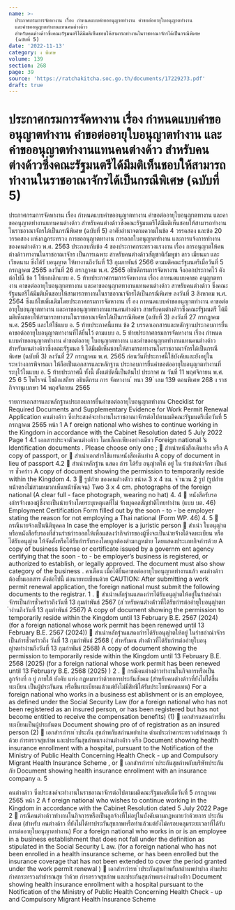 ```yaml
---
name: >-
  ประกาศกรมการจัดหางาน เรื่อง กำหนดแบบคำขออนุญาตทำงาน คำขอต่ออายุใบอนุญาตทำงาน
  และคำขออนุญาตทำงานแทนคนต่างด้าว
  สำหรับคนต่างด้าวซึ่งคณะรัฐมนตรีได้มีมติเห็นชอบให้สามารถทำงานในราชอาณาจักรได้เป็นกรณีพิเศษ
  (ฉบับที่ 5)
date: '2022-11-13'
category: ง พิเศษ
volume: 139
section: 268
page: 39
source: 'https://ratchakitcha.soc.go.th/documents/17229273.pdf'
draft: true
---
```


# ประกาศกรมการจัดหางาน เรื่อง กำหนดแบบคำขออนุญาตทำงาน คำขอต่ออายุใบอนุญาตทำงาน และคำขออนุญาตทำงานแทนคนต่างด้าว สำหรับคนต่างด้าวซึ่งคณะรัฐมนตรีได้มีมติเห็นชอบให้สามารถทำงานในราชอาณาจักรได้เป็นกรณีพิเศษ (ฉบับที่ 5)

ประกาศกรมการจัดหางาน เรื่อง กำหนดแบบคำขออนุญาตทางาน คำขอต่ออายุใบอนุญาตทางาน และคาขออนุญาตทำงานแทนคนต่างด้าว สำหรับคนต่างด้าวซึ่งคณะรัฐมนตรีได้มีมติเห็นชอบให้สามารถทำงานในราชอาณาจักรได้เป็นกรณีพิเศษ (ฉบับที่ 5) อาศัยอำนาจตามความในข้อ 4 วรรคสอง และข้อ 20 วรรคสอง แห่งกฎกระทรวง การขออนุญาตทางาน การออกใบอนุญาตทำงาน และการแจ้งการทำงานของคนต่างด้าว พ.ศ. 2563 ประกอบกับข้อ 4 ของประกาศกระทรวงแรงงาน เรื่อง การอนุญาตให้คนต่างด้าวทางานในราชอาณาจักร เป็นการเฉพาะ สาหรับคนต่างด้าวสัญชาติกัมพูชา ลาว เมียนมา และเวียดนาม ซึ่งได้รั บอนุญาต ให้ทางานถึงวันที่ 13 กุมภาพันธ์ 2566 ตามมติคณะรัฐมนตรีเมื่อวันที่ 5 กรกฎาคม 2565 ลงวันที่ 26 กรกฎาคม พ.ศ. 2565 อธิบดีกรมการจัดหางาน จึงออกประกาศไว้ ดังต่อไปนี้ ข้อ 1 ให้ยกเลิกแบบ อ. 5 ท้ายประกาศกรมการจัดหางาน เรื่อง กาหนดแบบคาขอ อนุญาตทางาน คาขอต่ออายุใบอนุญาตทางาน และคาขออนุญาตทางานแทนคนต่างด้าว สาหรับคนต่างด้าว ซึ่งคณะรัฐมนตรีได้มีมติเห็นชอบให้สามารถทางานในราชอาณาจักรได้เป็นกรณีพิเศษ ลงวันที่ 3 สิงหาคม พ.ศ. 2564 ซึ่งแก้ไขเพิ่มเติมโดยประกาศกรมการจัดหางาน เรื่ อง กาหนดแบบคำขออนุญาตทำงาน คาขอต่ออายุใบอนุญาตทางาน และคาขออนุญาตทางานแทนคนต่างด้าว สาหรับคนต่างด้าวซึ่งคณะรัฐมนตรี ได้มีมติเห็นชอบให้สามารถทางานในราชอาณาจักรได้เป็นกรณีพิเศษ (ฉบับที่ 3) ลงวันที่ 27 กรกฎาคม พ.ศ. 2565 และให้ใช้แบบ อ. 5 ท้ายประกาศนี้แทน ข้อ 2 บรรดาเอกสารและหลักฐานประกอบการยื่นคาขอต่ออายุใบอนุญาตทางานที่ได้ยื่นไว้ ตามแบบ อ. 5 ท้ายประกาศกรมการจัดหางาน เรื่อง กำหนดแบบคำขออนุญาตทำงาน คำขอต่ออายุ ใบอนุญาตทางาน และคำขออนุญาตทำงานแทนคนต่างด้าว สำหรับคนต่างด้าวซึ่งคณะรัฐมนต รี ได้มีมติเห็นชอบให้สามารถทางานในราชอาณาจักรได้เป็นกรณีพิเศษ (ฉบับที่ 3) ลงวันที่ 27 กรกฎาคม พ.ศ. 2565 ก่อนวันที่ประกาศนี้ใช้บังคับและยังอยู่ในระหว่างการพิจารณา ให้ถือเป็นเอกสารและหลักฐาน ประกอบการยื่นคำขอต่ออายุใบอนุญาตทำงานที่ระบุไว้ในแบบ อ. 5 ท้ายประกาศนี้ ทั้งนี้ ตั้งแต่บัดนี้เป็นต้นไป ประกาศ ณ วันที่ 11 พฤศจิกายน พ.ศ. 25 6 5 ไพโรจน์ โชติกเสถียร อธิบดีกรม การ จัดหางาน ้ หนา 39 ่ เลม 139 ตอนพิเศษ 268 ง ราชกิจจานุเบกษา 14 พฤศจิกายน 2565

รายการเอกสารและหลักฐานประกอบการยื่นคำขอต่ออายุใบอนุญาตทำงาน Checklist for Required Documents and Supplementary Evidence for Work Permit Renewal Application คนต่างด้าว ซึ่งประสงค์จะทำงานในราชอาณาจักรต่อไปตามมติคณะรัฐมนตรีเมื่อวันที่ 5 กรกฎาคม 2565 หน้า 1 A f oreign national who wishes to continue working in the Kingdom in accordance with the Cabinet Resolution dated 5 July 2022 Page 1 4.1 เอกสารประจาตัวคนต่างด้าว โดยเลือกเพียงอย่างเดียว Foreign national ’s Identification documents . Please choose only one ;  สําเนําหนังสือเดินทําง หรือ A copy of passport, or  สําเนําเอกสํารใช้แทนหนังสือเดินทําง A copy of document in lieu of passport 4.2  สําเนําหลักฐําน แสดง กําร ได้รับ อนุญําตให้ อยู่ ใน รําชอําณําจักร เป็นกําร ชั่วครําว A copy of document showing the permission to temporarily reside within the Kingdom 4. 3  รูปถ่ําย ของคนต่ํางด้ําว ขนําด 3 x 4 ซม. จ ํานวน 2 รูป (รูปถ่ํายหน้ําตรงไม่สวมหมวกเห็นหน้ําชัดเจน) Two 3 x 4 cm. photographs of the foreign national (A clear full - face photograph, wearing no hat) 4. 4  หนังสือรับรองกํารจ้ํางของผู้ซึ่งจะเป็นนํายจ้ํางโดยระบุเหตุผลที่ไม่ จ้ํางบุคคลสัญชําติไทยทํางําน (แบบ บต. 46) Employment Certification Form filled out by the soon - to - be employer stating the reason for not employing a Thai national (Form WP. 46) 4. 5  กรณีนายจ้างเป็นนิติบุคคล In case the employer is a juristic person  สําเนํา ใบอนุญําตหรือหนังสือรับรองที่ส่วนรําชกํารออกให้เพื่อแสดงว่ํากิจกํารของผู้ซึ่งจะเป็นนํายจ้ํางได้จดทะเบียน หรือได้รับอนุญําต ให้จัดตั้งหรือได้รับกํารรับรองโดยถูกต้องตํามกฎหมําย โดยแสดงประเภทกิจกํารด้วย A copy of business license or certificate issued by a governm ent agency certifying that the soon - to - be employer’s business is registered, or authorized to establish, or legally approved. The document must also show category of the business . คาเตือน เมื่อได้ยื่นคาขอต่ออายุใบอนุญาตทำงานแล้ว คนต่างด้าวต้องยื่นเอกสาร ดังต่อไปนี้ ต่อนายทะเบียนด้วย CAUTION: After submitting a work permit renewal application, the foreign national must submit the following documents to the registrar. 1 .  สําเนําหลักฐํานแสดงกํารได้รับอนุญําตให้อยู่ในรําชอําณําจักรเป็นกํารชั่วครําวถึงวันที่ 13 กุมภําพันธ์ 2567 (ส ําหรับคนต่ํางด้ําวที่ได้รับกํารต่ออํายุใบอนุญําตท ํางํานถึงวันที่ 13 กุมภําพันธ์ 2567) A copy of document showing the permission to temporarily reside within the Kingdom until 13 February B.E. 2567 (2024) (for a foreign national whose work permit has been renewed until 13 February B.E. 2567 (2024))  สําเนําหลักฐํานแสดงกํารได้รับอนุญําตให้อยู่ ในรําชอําณําจักร เป็นกํารชั่วครําวถึง วันที่ 13 กุมภําพันธ์ 2568 ( สําหรับคน ต่ํางด้ําวที่ได้รับกํารต่ออํายุใบอนุญําตทํางํานถึงวันที่ 13 กุมภําพันธ์ 2568) A copy of document showing the permission to temporarily reside within the Kingdom until 13 February B.E. 2568 (2025) (for a foreign national whose work permit has been renewed until 13 February B.E. 2568 (2025) ) 2 .  กรณีคนต่างด้าวทำงานในกิจการหรือเป็นลูกจ้างที่ อ ยู่ ภายใต้ บังคับ แห่ง กฎหมายว่าด้วยการประกันสังคม (สำหรับคนต่างด้าวที่ยังไม่ได้ขึ้นทะเบียน เป็นผู้ประกันตน หรือขึ้นทะเบียนแล้วแต่ยังไม่มีสิทธิได้รับประโยชน์ทดแทน) For a foreign national who works in a business est ablishment or is an employee, as defined under the Social Security Law (for a foreign national who has not been registered as an insured person, or has been registered but has not become entitled to receive the compensation benefits) (1)  เอกสํารแสดงกํารขึ้นทะเบียนเป็นผู้ประกันตน Document showing pro of of registration as an insured person (2)  เอกสํารกํารท ําประกัน สุขภําพกับสถํานพยําบําล ตํามประกําศกระทรวงสําธํารณสุข ว่ําด้วย กํารตรวจสุขภําพ และประกันสุขภําพแรงงํานต่ํางด้ําว หรือ Document showing health insurance enrollment with a hospital, pursuant to the Notification of the Ministry of Public Health Concerning Health Check - up and Compulsory Migrant Health Insurance Scheme , or  เอกสํารกํารท ําประกันสุขภําพกับบริษัทประกันภัย Document showing health insurance enrollment with an insurance company อ. 5

คนต่างด้าว ซึ่งประสงค์จะทำงานในราชอาณาจักรต่อไปตามมติคณะรัฐมนตรีเมื่อวันที่ 5 กรกฎาคม 2565 หน้า 2 A f oreign national who wishes to continue working in the Kingdom in accordance with the Cabinet Resolution dated 5 July 2022 Page 2  กรณีคนต่างด้าวทำงานในกิจการหรือเป็นลูกจ้างที่ไม่อยู่ในบังคับตามกฎหมายว่าด้วยการ ประกันสังคม (สำหรับ คนต่างด้าว ที่ยังไม่ได้ทาประกันสุขภาพหรือทำแล้วแต่ยังไม่ครอบคลุมระยะเวลาที่ได้รับการต่ออายุใบอนุญาตทำงาน) For a foreign national who works in or is an employee in a business establishment that does not fall under the definition as stipulated in the Social Security L aw. (for a foreign national who has not been enrolled in a health insurance scheme, or has been enrolled but the insurance coverage that has not been extended to cover the period granted under the work permit renewal )  เอกสํารกํารท ําประกันสุขภําพกับสถํานพยําบําล ตํามประกําศกระทรวงสําธํารณสุข ว่ําด้วย กํารตรวจสุขภําพ และประกันสุขภําพแรงงํานต่ํางด้ําว Document showing health insurance enrollment with a hospital pursuant to the Notification of the Ministry of Public Health Concerning Health Check - up and Compulsory Migrant Health Insurance Scheme
